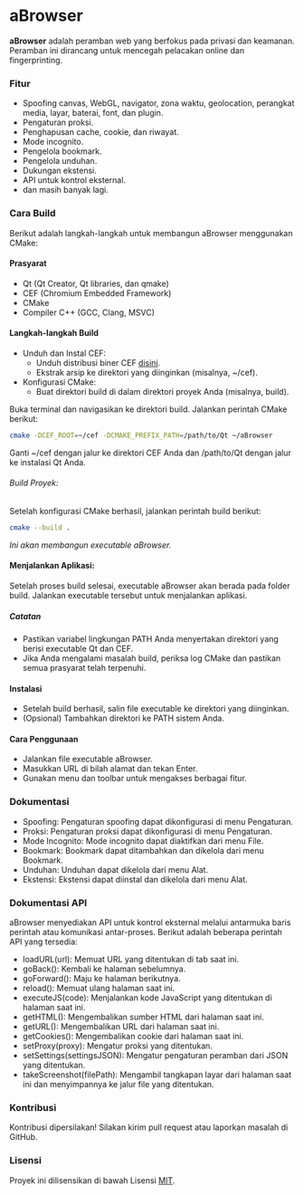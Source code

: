 # aBrowser
**aBrowser** adalah peramban web yang berfokus pada privasi dan keamanan. Peramban ini dirancang untuk mencegah pelacakan online dan fingerprinting.
### Fitur
 * Spoofing canvas, WebGL, navigator, zona waktu, geolocation, perangkat media, layar, baterai, font, dan plugin.
 * Pengaturan proksi.
 * Penghapusan cache, cookie, dan riwayat.
 * Mode incognito.
 * Pengelola bookmark.
 * Pengelola unduhan.
 * Dukungan ekstensi.
 * API untuk kontrol eksternal.
 * dan masih banyak lagi.
### Cara Build
Berikut adalah langkah-langkah untuk membangun aBrowser menggunakan CMake:
#### Prasyarat
 * Qt (Qt Creator, Qt libraries, dan qmake)
 * CEF (Chromium Embedded Framework)
 * CMake
 * Compiler C++ (GCC, Clang, MSVC)
#### Langkah-langkah Build
 * Unduh dan Instal CEF:
   * Unduh distribusi biner CEF [disini](https://cef-builds.spotifycdn.com/index.html).
   * Ekstrak arsip ke direktori yang diinginkan (misalnya, ~/cef).
 * Konfigurasi CMake:
   * Buat direktori build di dalam direktori proyek Anda (misalnya, build).

Buka terminal dan navigasikan ke direktori build.
Jalankan perintah CMake berikut:
```bash
cmake -DCEF_ROOT=~/cef -DCMAKE_PREFIX_PATH=/path/to/Qt ~/aBrowser
```
   Ganti ~/cef dengan jalur ke direktori CEF Anda dan /path/to/Qt dengan jalur ke instalasi Qt Anda.
 ###### Build Proyek:
   Setelah konfigurasi CMake berhasil, jalankan perintah build berikut:
```bash
cmake --build .
```

   _Ini akan membangun executable aBrowser._
#### Menjalankan Aplikasi:
   Setelah proses build selesai, executable aBrowser akan berada pada folder build. Jalankan executable tersebut untuk menjalankan aplikasi.
##### Catatan
 * Pastikan variabel lingkungan PATH Anda menyertakan direktori yang berisi executable Qt dan CEF.
 * Jika Anda mengalami masalah build, periksa log CMake dan pastikan semua prasyarat telah terpenuhi.
#### Instalasi
 * Setelah build berhasil, salin file executable ke direktori yang diinginkan.
 * (Opsional) Tambahkan direktori ke PATH sistem Anda.
#### Cara Penggunaan
 * Jalankan file executable aBrowser.
 * Masukkan URL di bilah alamat dan tekan Enter.
 * Gunakan menu dan toolbar untuk mengakses berbagai fitur.
### Dokumentasi
 * Spoofing: Pengaturan spoofing dapat dikonfigurasi di menu Pengaturan.
 * Proksi: Pengaturan proksi dapat dikonfigurasi di menu Pengaturan.
 * Mode Incognito: Mode incognito dapat diaktifkan dari menu File.
 * Bookmark: Bookmark dapat ditambahkan dan dikelola dari menu Bookmark.
 * Unduhan: Unduhan dapat dikelola dari menu Alat.
 * Ekstensi: Ekstensi dapat diinstal dan dikelola dari menu Alat.
### Dokumentasi API
aBrowser menyediakan API untuk kontrol eksternal melalui antarmuka baris perintah atau komunikasi antar-proses. Berikut adalah beberapa perintah API yang tersedia:
 * loadURL(url): Memuat URL yang ditentukan di tab saat ini.
 * goBack(): Kembali ke halaman sebelumnya.
 * goForward(): Maju ke halaman berikutnya.
 * reload(): Memuat ulang halaman saat ini.
 * executeJS(code): Menjalankan kode JavaScript yang ditentukan di halaman saat ini.
 * getHTML(): Mengembalikan sumber HTML dari halaman saat ini.
 * getURL(): Mengembalikan URL dari halaman saat ini.
 * getCookies(): Mengembalikan cookie dari halaman saat ini.
 * setProxy(proxy): Mengatur proksi yang ditentukan.
 * setSettings(settingsJSON): Mengatur pengaturan peramban dari JSON yang ditentukan.
 * takeScreenshot(filePath): Mengambil tangkapan layar dari halaman saat ini dan menyimpannya ke jalur file yang ditentukan.
### Kontribusi
Kontribusi dipersilakan! Silakan kirim pull request atau laporkan masalah di GitHub.
### Lisensi
Proyek ini dilisensikan di bawah Lisensi [MIT](https://github.com/Hillzacky/aBrowser/blob/main/LICENSE).
